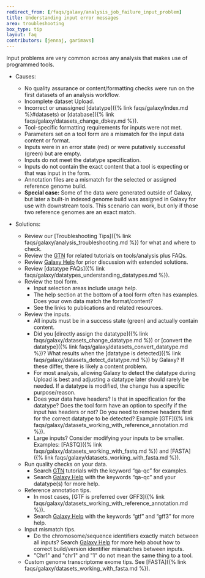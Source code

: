 ```yaml
---
redirect_from: [/faqs/galaxy/analysis_job_failure_input_problem]
title: Understanding input error messages
area: troubleshooting
box_type: tip
layout: faq
contributors: [jennaj, garimavs]
---
```


Input problems are very common across any analysis that makes use of programmed tools.

- Causes:
    - No quality assurance or content/formatting checks were run on the first datasets of an analysis workflow.
    - Incomplete dataset Upload.
    - Incorrect or unassigned [datatype]({% link faqs/galaxy/index.md %}#datasets) or [database]({% link faqs/galaxy/datasets_change_dbkey.md %}).
    - Tool-specific formatting requirements for inputs were not met.
    - Parameters set on a tool form are a mismatch for the input data content or format.
    - Inputs were in an error state (red) or were putatively successful (green) but are empty.
    - Inputs do not meet the datatype specification.
    - Inputs do not contain the exact content that a tool is expecting or that was input in the form.
    - Annotation files are a mismatch for the selected or assigned reference genome build.
    - **Special case:** Some of the data were generated outside of Galaxy, but later a built-in indexed genome build was assigned in Galaxy for use with downstream tools. This scenario can work, but only if those two reference genomes are an exact match.

- Solutions:
    - Review our [Troubleshooting Tips]({% link faqs/galaxy/analysis_troubleshooting.md %}) for what and where to check.
    - Review the [GTN](https://training.galaxyproject.org/) for related tutorials on tools/analysis plus FAQs.
    - Review [Galaxy Help](https://help.galaxyproject.org/) for prior discussion with extended solutions.
    - Review [datatype FAQs]({% link faqs/galaxy/datatypes_understanding_datatypes.md %}).
    - Review the tool form.
        - Input selection areas include usage help.
        - The help section at the bottom of a tool form often has examples. Does your own data match the format/content?
        - See the links to publications and related resources.
    - Review the inputs.
        - All inputs must be in a success state (green) and actually contain content.
        - Did you [directly assign the datatype]({% link faqs/galaxy/datasets_change_datatype.md %}) or [convert the datatype]({% link faqs/galaxy/datasets_convert_datatype.md %})? What results when the [datatype is detected]({% link faqs/galaxy/datasets_detect_datatype.md %}) by Galaxy? If these differ, there is likely a content problem.
        - For most analysis, allowing Galaxy to detect the datatype during Upload is best and adjusting a datatype later should rarely be needed. If a datatype is modified, the change has a specific purpose/reason.
        - Does your data have headers? Is that in specification for the datatype? Does the tool form have an option to specify if the input has headers or not? Do you need to remove headers first for the correct datatype to be detected? Example [GTF]({% link faqs/galaxy/datasets_working_with_reference_annotation.md %}).
        - Large inputs? Consider modifying your inputs to be smaller. Examples: [FASTQ]({% link faqs/galaxy/datasets_working_with_fastq.md %}) and [FASTA]({% link faqs/galaxy/datasets_working_with_fasta.md %}).
    - Run quality checks on your data.
        - Search [GTN](https://training.galaxyproject.org/) tutorials with the keyword “qa-qc” for examples.
        - Search [Galaxy Help](https://help.galaxyproject.org/) with the keywords “qa-qc” and your datatype(s) for more help.
    - Reference annotation tips.
        - In most cases, [GTF is preferred over GFF3]({% link faqs/galaxy/datasets_working_with_reference_annotation.md %}).
        - Search [Galaxy Help](https://help.galaxyproject.org/) with the keywords “gtf” and “gff3” for more help.
    - Input mismatch tips.
        - Do the chromosome/sequence identifiers exactly match between all inputs? Search [Galaxy Help](https://help.galaxyproject.org/) for more help about how to correct build/version identifier mismatches between inputs.
        - "Chr1" and "chr1" and "1" do not mean the same thing to a tool.
    - Custom genome transcriptome exome tips. See [FASTA]({% link faqs/galaxy/datasets_working_with_fasta.md %}).
